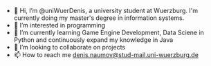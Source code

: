 - 👋 Hi, I’m @uniWuerDenis, a university student at Wuerzburg. I'm currently doing my master's degree in information systems.
- 👀 I’m interested in programming
- 🌱 I’m currently learning Game Engine Development, Data Sciene in Python and continuously expand my knowledge in Java
- 💞️ I’m looking to collaborate on projects
- 📫 How to reach me denis.naumov@stud-mail.uni-wuerzburg.de

<!---
uniWuerDenis/uniWuerDenis is a ✨ special ✨ repository because its `README.md` (this file) appears on your GitHub profile.
You can click the Preview link to take a look at your changes.
--->
